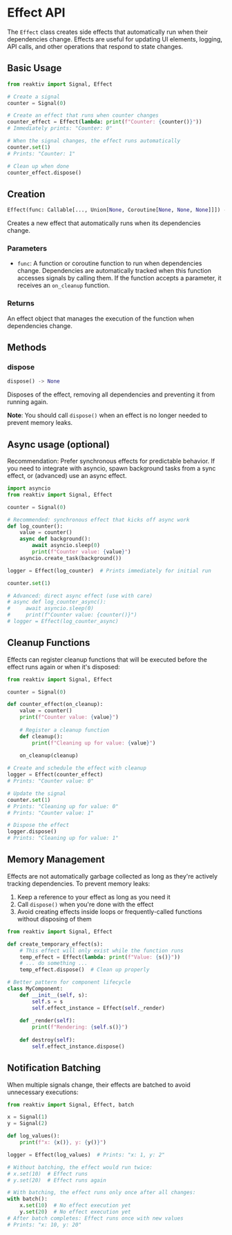 # Effect API

The `Effect` class creates side effects that automatically run when their dependencies change. Effects are useful for  updating UI elements, logging, API calls, and other operations that respond to state changes.

## Basic Usage

```python
from reaktiv import Signal, Effect

# Create a signal
counter = Signal(0)

# Create an effect that runs when counter changes
counter_effect = Effect(lambda: print(f"Counter: {counter()}"))
# Immediately prints: "Counter: 0"

# When the signal changes, the effect runs automatically
counter.set(1)
# Prints: "Counter: 1"

# Clean up when done
counter_effect.dispose()
```

## Creation

```python
Effect(func: Callable[..., Union[None, Coroutine[None, None, None]]]) -> Effect
```

Creates a new effect that automatically runs when its dependencies change.

### Parameters

- `func`: A function or coroutine function to run when dependencies change. Dependencies are automatically tracked when this function accesses signals by calling them. If the function accepts a parameter, it receives an `on_cleanup` function.

### Returns

An effect object that manages the execution of the function when dependencies change.

## Methods

### dispose

```python
dispose() -> None
```

Disposes of the effect, removing all dependencies and preventing it from running again.

**Note**: You should call `dispose()` when an effect is no longer needed to prevent memory leaks.

## Async usage (optional)

Recommendation: Prefer synchronous effects for predictable behavior. If you need to integrate with asyncio, spawn background tasks from a sync effect, or (advanced) use an async effect.

```python
import asyncio
from reaktiv import Signal, Effect

counter = Signal(0)

# Recommended: synchronous effect that kicks off async work
def log_counter():
    value = counter()
    async def background():
        await asyncio.sleep(0)
        print(f"Counter value: {value}")
    asyncio.create_task(background())

logger = Effect(log_counter)  # Prints immediately for initial run

counter.set(1)

# Advanced: direct async effect (use with care)
# async def log_counter_async():
#     await asyncio.sleep(0)
#     print(f"Counter value: {counter()}")
# logger = Effect(log_counter_async)
```

## Cleanup Functions

Effects can register cleanup functions that will be executed before the effect runs again or when it's disposed:

```python
from reaktiv import Signal, Effect

counter = Signal(0)

def counter_effect(on_cleanup):
    value = counter()
    print(f"Counter value: {value}")
    
    # Register a cleanup function
    def cleanup():
        print(f"Cleaning up for value: {value}")
    
    on_cleanup(cleanup)

# Create and schedule the effect with cleanup
logger = Effect(counter_effect)
# Prints: "Counter value: 0"

# Update the signal
counter.set(1)
# Prints: "Cleaning up for value: 0"
# Prints: "Counter value: 1"

# Dispose the effect
logger.dispose()
# Prints: "Cleaning up for value: 1"
```

## Memory Management

Effects are not automatically garbage collected as long as they're actively tracking dependencies. To prevent memory leaks:

1. Keep a reference to your effect as long as you need it
2. Call `dispose()` when you're done with the effect
3. Avoid creating effects inside loops or frequently-called functions without disposing of them

```python
from reaktiv import Signal, Effect

def create_temporary_effect(s):
    # This effect will only exist while the function runs
    temp_effect = Effect(lambda: print(f"Value: {s()}"))
    # ... do something ...
    temp_effect.dispose()  # Clean up properly

# Better pattern for component lifecycle
class MyComponent:
    def __init__(self, s):
        self.s = s
        self.effect_instance = Effect(self._render)
    
    def _render(self):
        print(f"Rendering: {self.s()}")
    
    def destroy(self):
        self.effect_instance.dispose()
```

## Notification Batching

When multiple signals change, their effects are batched to avoid unnecessary executions:

```python
from reaktiv import Signal, Effect, batch

x = Signal(1)
y = Signal(2)

def log_values():
    print(f"x: {x()}, y: {y()}")

logger = Effect(log_values)  # Prints: "x: 1, y: 2"

# Without batching, the effect would run twice:
# x.set(10)  # Effect runs
# y.set(20)  # Effect runs again

# With batching, the effect runs only once after all changes:
with batch():
    x.set(10)  # No effect execution yet
    y.set(20)  # No effect execution yet
# After batch completes: Effect runs once with new values
# Prints: "x: 10, y: 20"
```

